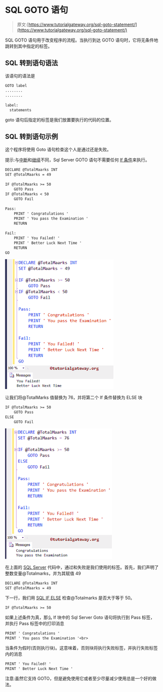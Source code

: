 # SQL GOTO 语句

> 原文:[https://www.tutorialgateway.org/sql-goto-statement/](https://www.tutorialgateway.org/sql-goto-statement/)

SQL GOTO 语句用于改变程序的流程。当执行到达 GOTO 语句时，它将无条件地跳转到其中指定的标签。

## SQL 转到语句语法

该语句的语法是

```
GOTO label
........
........

label:
  statements
```

goto 语句后指定的标签是我们放置要执行的代码的位置。

## SQL 转到语句示例

这个程序将使用 Goto 语句检查这个人是通过还是失败。

提示:与[中断](https://www.tutorialgateway.org/sql-break-statement/ "Break Statement in C")和[继续](https://www.tutorialgateway.org/sql-continue-statement/ "Continue Statement in C")不同，Sql Server GOTO 语句不需要任何 [If 条件](https://www.tutorialgateway.org/sql-if-else/ "If Statement in C")来执行。

```
DECLARE @TotalMaarks INT
SET @TotalMaarks = 49

IF @TotalMaarks >= 50
	GOTO Pass
IF @TotalMaarks < 50
	GOTO Fail

Pass:
	PRINT ' Congratulations '
	PRINT ' You pass the Examination '
	RETURN

Fail:
	PRINT ' You Failed! '
	PRINT ' Better Luck Next Time '
	RETURN
GO
```

![SQL GOTO Statement 1](img/cf127117a0c9d626415b50ddf85d58ca.png)

让我们将@TotalMarks 值替换为 76，并将第二个 If 条件替换为 ELSE 块

```
IF @TotalMaarks >= 50
	GOTO Pass
ELSE
	GOTO Fail

```

![SQL GOTO Statement 2](img/a710162157e463e364fbcfefe9e55a76.png)

在上面的 [SQL Server](https://www.tutorialgateway.org/sql/) 代码中，通过和失败是我们使用的标签。首先，我们声明了整数变量@Totalmarks，并为其赋值 49

```
DECLARE @TotalMaarks INT
SET @TotalMaarks = 49
```

下一行，我们用 [SQL IF ELSE](https://www.tutorialgateway.org/sql-if-else/) 检查@Totalmarks 是否大于等于 50。

```
IF @TotalMaarks >= 50
```

如果上述条件为真，那么 If 块中的 Sql Server Goto 语句将执行到 Pass 标签，并执行 Pass 标签中的打印消息

```
PRINT ' Congratulations '
PRINT ' You pass the Examination '<br>
```

当条件为假时(否则执行块)。这意味着，否则块将执行失败标签，并执行失败标签内的消息

```
PRINT ' You Failed! '
PRINT ' Better Luck Next Time '
```

注意:虽然它支持 GOTO，但是避免使用它或者至少尽量减少使用总是一个好的做法。